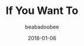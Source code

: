 ---
title: "If You Want To"
subtitle: "beabadoobee"
customForwardUrl: "https://www.youtube.com/watch?v=sTQNJT7OZew"
displayImg: "https://img.youtube.com/vi/sTQNJT7OZew/0.jpg"
date: "2018-01-06"
newTab: true 
---